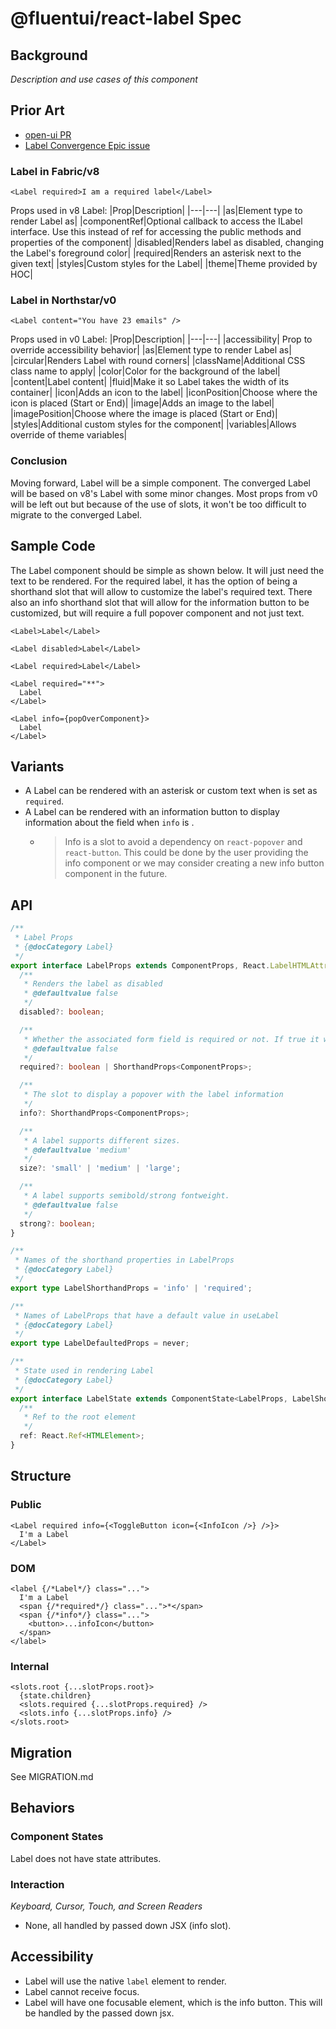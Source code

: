 # @fluentui/react-label Spec

## Background

_Description and use cases of this component_

## Prior Art

- [open-ui PR](https://github.com/openui/open-ui/pull/348)
- [Label Convergence Epic issue](https://github.com/microsoft/fluentui/issues/18247)

### Label in Fabric/v8

```tsx
<Label required>I am a required label</Label>
```

Props used in v8 Label:
|Prop|Description|
|---|---|
|as|Element type to render Label as|
|componentRef|Optional callback to access the ILabel interface. Use this instead of ref for accessing the public methods and properties of the component|
|disabled|Renders label as disabled, changing the Label's foreground color|
|required|Renders an asterisk next to the given text|
|styles|Custom styles for the Label|
|theme|Theme provided by HOC|

### Label in Northstar/v0

```tsx
<Label content="You have 23 emails" />
```

Props used in v0 Label:
|Prop|Description|
|---|---|
|accessibility| Prop to override accessibility behavior|
|as|Element type to render Label as|
|circular|Renders Label with round corners|
|className|Additional CSS class name to apply|
|color|Color for the background of the label|
|content|Label content|
|fluid|Make it so Label takes the width of its container|
|icon|Adds an icon to the label|
|iconPosition|Choose where the icon is placed (Start or End)|
|image|Adds an image to the label|
|imagePosition|Choose where the image is placed (Start or End)|
|styles|Additional custom styles for the component|
|variables|Allows override of theme variables|

### Conclusion

Moving forward, Label will be a simple component. The converged Label will be based on v8's Label with some minor changes. Most props from v0 will be left out but because of the use of slots, it won't be too difficult to migrate to the converged Label.

## Sample Code

The Label component should be simple as shown below. It will just need the text to be rendered. For the required label, it has the option of being a shorthand slot that will allow to customize the label's required text. There also an info shorthand slot that will allow for the information button to be customized, but will require a full popover component and not just text.

```tsx
<Label>Label</Label>

<Label disabled>Label</Label>

<Label required>Label</Label>

<Label required="**">
  Label
</Label>

<Label info={popOverComponent}>
  Label
</Label>
```

## Variants

- A Label can be rendered with an asterisk or custom text when is set as `required`.
- A Label can be rendered with an information button to display information about the field when `info` is .
  - > Info is a slot to avoid a dependency on `react-popover` and `react-button`. This could be done by the user providing the info component or we may consider creating a new info button component in the future.

## API

```ts
/**
 * Label Props
 * {@docCategory Label}
 */
export interface LabelProps extends ComponentProps, React.LabelHTMLAttributes<HTMLElement> {
  /**
   * Renders the label as disabled
   * @defaultvalue false
   */
  disabled?: boolean;

  /**
   * Whether the associated form field is required or not. If true it will be an asterisk, otherwise it will be what is provided.
   * @defaultvalue false
   */
  required?: boolean | ShorthandProps<ComponentProps>;

  /**
   * The slot to display a popover with the label information
   */
  info?: ShorthandProps<ComponentProps>;

  /**
   * A label supports different sizes.
   * @defaultvalue 'medium'
   */
  size?: 'small' | 'medium' | 'large';

  /**
   * A label supports semibold/strong fontweight.
   * @defaultvalue false
   */
  strong?: boolean;
}

/**
 * Names of the shorthand properties in LabelProps
 * {@docCategory Label}
 */
export type LabelShorthandProps = 'info' | 'required';

/**
 * Names of LabelProps that have a default value in useLabel
 * {@docCategory Label}
 */
export type LabelDefaultedProps = never;

/**
 * State used in rendering Label
 * {@docCategory Label}
 */
export interface LabelState extends ComponentState<LabelProps, LabelShorthandProps, LabelDefaultedProps> {
  /**
   * Ref to the root element
   */
  ref: React.Ref<HTMLElement>;
}
```

## Structure

### Public

```tsx
<Label required info={<ToggleButton icon={<InfoIcon />} />}>
  I'm a Label
</Label>
```

### DOM

```tsx
<label {/*Label*/} class="...">
  I'm a Label
  <span {/*required*/} class="...">*</span>
  <span {/*info*/} class="...">
    <button>...infoIcon</button>
  </span>
</label>
```

### Internal

```tsx
<slots.root {...slotProps.root}>
  {state.children}
  <slots.required {...slotProps.required} />
  <slots.info {...slotProps.info} />
</slots.root>
```

## Migration

See MIGRATION.md

## Behaviors

### Component States

Label does not have state attributes.

### Interaction

_Keyboard, Cursor, Touch, and Screen Readers_

- None, all handled by passed down JSX (info slot).

## Accessibility

- Label will use the native `label` element to render.
- Label cannot receive focus.
- Label will have one focusable element, which is the info button. This will be handled by the passed down jsx.
